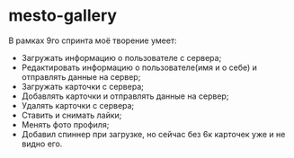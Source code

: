 # mesto-gallery

В рамках 9го спринта моё творение умеет:
- Загружать информацию о пользователе с сервера;
- Редактировать информацию о пользователе(имя и о себе) и отправлять данные на сервер;
- Загружать карточки с сервера;
- Добавлять карточки и отправлять данные на сервер;
- Удалять карточки с сервера;
- Ставить и снимать лайки;
- Менять фото профиля;
- Добавил спиннер при загрузке, но сейчас без 6к карточек уже и не видно его.